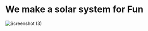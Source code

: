 <h1> We make a solar system for Fun</h1>

![Screenshot (3)](https://github.com/harshsinghcs/MY-PROJECT/assets/115187902/fd493577-9523-4d3c-9c89-f0209e330667)

